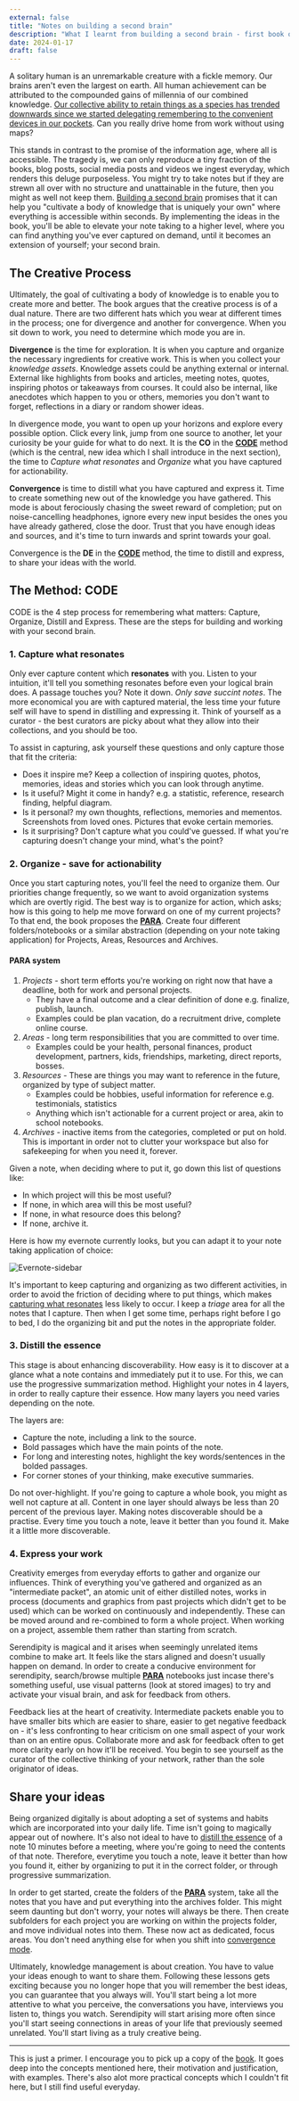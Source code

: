 ```yaml
---
external: false
title: "Notes on building a second brain"
description: "What I learnt from building a second brain - first book on personal knowledge management that I've read."
date: 2024-01-17
draft: false
---
```


A solitary human is an unremarkable creature with a fickle memory. Our brains aren't even the largest on earth. All human achievement can be attributed to the compounded gains of millennia of our combined knowledge. [Our collective ability to retain things as a species has trended downwards since we started delegating remembering to the convenient devices in our pockets](https://news.harvard.edu/gazette/story/2021/10/are-google-and-smartphones-degrading-our-memories/). Can you really drive home from work without using maps?

This stands in contrast to the promise of the information age, where all is accessible. The tragedy is, we can only reproduce a tiny fraction of the books, blog posts, social media posts and videos we ingest everyday, which renders this deluge purposeless. You might try to take notes but if they are strewn all over with no structure and unattainable in the future, then you might as well not keep them. [Building a second brain](https://www.buildingasecondbrain.com/) promises that it can help you "cultivate a body of knowledge that is uniquely your own" where everything is accessible within seconds. By implementing the ideas in the book, you'll be able to elevate your note taking to a higher level, where you can find anything you've ever captured on demand, until it becomes an extension of yourself; your second brain.


## The Creative Process

Ultimately, the goal of cultivating a body of knowledge is to enable you to create more and better. The book argues that the creative process is of a dual nature. There are two different hats which you wear at different times in the process; one for divergence and another for convergence. When you sit down to work, you need to determine which mode you are in.

**Divergence** is the time for exploration. It is when you capture and organize the necessary ingredients for creative work. This is when you collect your *knowledge assets*. Knowledge assets could be anything external or internal. External like highlights from books and articles, meeting notes, quotes, inspiring photos or takeaways from courses. It could also be internal, like anecdotes which happen to you or others, memories you don't want to forget, reflections in a diary or random shower ideas.

In divergence mode, you want to open up your horizons and explore every possible option. Click every link, jump from one source to another, let your curiosity be your guide for what to do next. It is the **CO** in the [**CODE**](#the-method:-code) method (which is the central, new idea which I shall introduce in the next section), the time to *Capture what resonates* and *Organize* what you have captured for actionability.

**Convergence** is time to distill what you have captured and express it. Time to create something new out of the knowledge you have gathered. This mode is about ferociously chasing the sweet reward of completion; put on noise-cancelling headphones, ignore every new input besides the ones you have already gathered, close the door. Trust that you have enough ideas and sources, and it's time to turn inwards and sprint towards your goal.

Convergence is the **DE** in the [**CODE**](#the-method:-code) method, the time to distill and express, to share your ideas with the world.


## The Method: CODE

CODE is the 4 step process for remembering what matters: Capture, Organize, Distill and Express. These are the steps for building and working with your second brain.

### 1. Capture what resonates

Only ever capture content which **resonates** with you. Listen to your intuition, it'll tell you something resonates before even your logical brain does. A passage touches you? Note it down. *Only save succint notes*. The more economical you are with captured material, the less time your future self will have to spend in distilling and expressing it. Think of yourself as a curator - the best curators are picky about what they allow into their collections, and you should be too.

To assist in capturing, ask yourself these questions and only capture those that fit the criteria:
- Does it inspire me? Keep a collection of inspiring quotes, photos, memories, ideas and stories which you can look through anytime.
- Is it useful? Might it come in handy? e.g. a statistic, reference, research finding, helpful diagram.
- Is it personal? my own thoughts, reflections, memories and mementos. Screenshots from loved ones. Pictures that evoke certain memories.
- Is it surprising? Don't capture what you could've guessed. If what you're capturing doesn't change your mind, what's the point?

### 2. Organize - save for actionability

Once you start capturing notes, you'll feel the need to organize them. Our priorities change frequently, so we want to avoid organization systems which are overtly rigid. The best way is to organize for action, which asks; how is this going to help me move forward on one of my current projects? To that end, the book proposes the [**PARA**](#para-system). Create four different folders/notebooks or a similar abstraction (depending on your note taking application) for Projects, Areas, Resources and Archives.

#### PARA system
1. *Projects* - short term efforts you're working on right now that have a deadline, both for work and personal projects.
	- They have a final outcome and a clear definition of done e.g. finalize, publish, launch.
	- Examples could be plan vacation, do a recruitment drive, complete online course.
2. *Areas* - long term responsibilities that you are committed to over time.
	- Examples could be your health, personal finances, product development, partners, kids, friendships, marketing, direct reports, bosses.
3. *Resources* - These are things you may want to reference in the future, organized by type of subject matter.
	- Examples could be hobbies, useful information for reference e.g. testimonials, statistics
	- Anything which isn't actionable for a current project or area, akin to school notebooks.
4. *Archives* - inactive items from the categories, completed or put on hold. This is important in order not to clutter your workspace but also for safekeeping for when you need it, forever.

Given a note, when deciding where to put it, go down this list of questions like:
- In which project will this be most useful?
- If none, in which area will this be most useful?
- If none, in what resource does this belong?
- If none, archive it.

Here is how my evernote currently looks, but you can adapt it to your note taking application of choice:

![Evernote-sidebar](/images/evernote-sidebar.png)

It's important to keep capturing and organizing as two different activities, in order to avoid the friction of deciding where to put things, which makes [capturing what resonates](#1.-capture-what-resonates) less likely to occur. I keep a *triage* area for all the notes that I capture. Then when I get some time, perhaps right before I go to bed, I do the organizing bit and put the notes in the appropriate folder.

### 3. Distill the essence

This stage is about enhancing discoverability. How easy is it to discover at a glance what a note contains and immediately put it to use. For this, we can use the progressive summarization method. Highlight your notes in 4 layers, in order to really capture their essence. How many layers you need varies depending on the note.

The layers are:
- Capture the note, including a link to the source.
- Bold passages which have the main points of the note.
- For long and interesting notes, highlight the key words/sentences in the bolded passages.
- For corner stones of your thinking, make executive summaries.

Do not over-highlight. If you're going to capture a whole book, you might as well not capture at all. Content in one layer should always be less than 20 percent of the previous layer. Making notes discoverable should be a practise. Every time you touch a note, leave it better than you found it. Make it a little more discoverable.

### 4. Express your work

Creativity emerges from everyday efforts to gather and organize our influences. Think of everything you've gathered and organized as an "intermediate packet", an atomic unit of either distilled notes, works in process (documents and graphics from past projects which didn't get to be used) which can be worked on continuously and independently. These can be moved around and re-combined to form a whole project. When working on a project, assemble them rather than starting from scratch.

Serendipity is magical and it arises when seemingly unrelated items combine to make art. It feels like the stars aligned and doesn't usually happen on demand. In order to create a conducive environment for serendipity, search/browse multiple [**PARA**](#para-system) notebooks just incase there's something useful, use visual patterns (look at stored images) to try and activate your visual brain, and ask for feedback from others.

Feedback lies at the heart of creativity. Intermediate packets enable you to have smaller bits which are easier to share, easier to get negative feedback on - it's less confronting to hear criticism on one small aspect of your work than on an entire opus. Collaborate more and ask for feedback often to get more clarity early on how it'll be received. You begin to see yourself as the curator of the collective thinking of your network, rather than the sole originator of ideas.


## Share your ideas

Being organized digitally is about adopting a set of systems and habits which are incorporated into your daily life. Time isn't going to magically appear out of nowhere. It's also not ideal to have to [distill the essence](#3.-distill-the-essence) of a note 10 minutes before a meeting, where you're going to need the contents of that note. Therefore, everytime you touch a note, leave it better than how you found it, either by organizing to put it in the correct folder, or through progressive summarization.

In order to get started, create the folders of the [**PARA**](#para-system) system, take all the notes that you have and put everything into the archives folder. This might seem daunting but don't worry, your notes will always be there. Then create subfolders for each project you are working on within the projects folder, and move individual notes into them. These now act as dedicated, focus areas. You don't need anything else for when you shift into [convergence mode](#the-creative-process).

Ultimately, knowledge management is about creation. You have to value your ideas enough to want to share them. Following these lessons gets exciting because you no longer hope that you will remember the best ideas, you can guarantee that you always will. You'll start being a lot more attentive to what you perceive, the conversations you have, interviews you listen to, things you watch. Serendipity will start arising more often since you'll start seeing connections in areas of your life that previously seemed unrelated. You'll start living as a truly creative being.



---
This is just a primer. I encourage you to pick up a copy of the [book](https://www.buildingasecondbrain.com/). It goes deep into the concepts mentioned here, their motivation and justification, with examples. There's also alot more practical concepts which I couldn't fit here, but I still find useful everyday.
